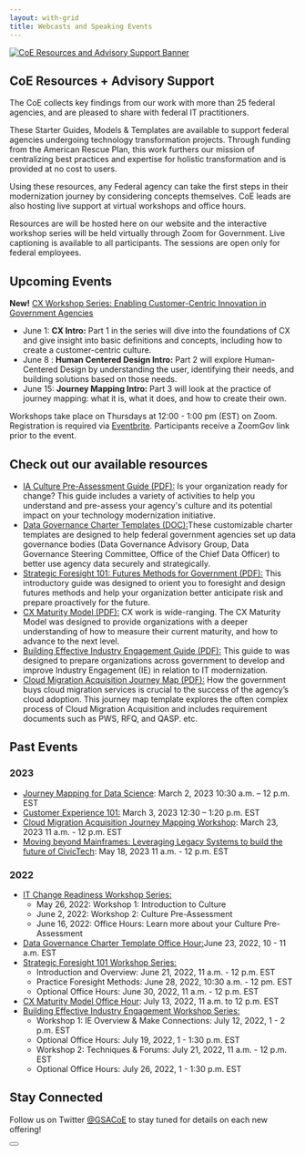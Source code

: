 ```yaml
---
layout: with-grid
title: Webcasts and Speaking Events 
---
```

<a href="{{site.baseurl}}/images/ResourcesAdvisorySupportBanner.png" target="_blank" rel="noopener noreferrer">
<img src="{{site.baseurl}}/images/ResourcesAdvisorySupportBanner.png" alt="CoE Resources and Advisory Support Banner"></a>

## CoE Resources + Advisory Support 
The CoE collects key findings from our work with more than 25 federal agencies, and are pleased to share with federal IT practitioners. 

These Starter Guides, Models & Templates are available to support federal agencies undergoing technology transformation projects. Through funding from 
the American Rescue Plan, this work furthers our mission of centralizing best practices and expertise for holistic transformation and is provided at no cost to users.  

Using these resources, any Federal agency can take the first steps in their modernization journey by considering concepts themselves. CoE leads are also hosting live support at virtual workshops and office hours. 

Resources are will be hosted here on our website and the interactive workshop series will be held virtually through Zoom for Government. Live captioning is available to all participants. The sessions are open only for federal employees. 

## Upcoming Events
**New!** [CX Workshop Series: Enabling Customer-Centric Innovation in Government Agencies](https://www.eventbrite.com/e/enabling-customer-centric-innovation-in-government-agencies-cx-workshop-tickets-637527932207)
* June 1: **CX Intro:** Part 1 in the series will dive into the foundations of CX and give insight into basic definitions and concepts, including how to create a customer-centric culture.  
* June 8 : **Human Centered Design Intro:** Part 2 will explore Human-Centered Design by understanding the user, identifying their needs, and building solutions based on those needs. 
* June 15: **Journey Mapping Intro:** Part 3 will look at the practice of journey mapping: what it is, what it does, and how to create their own. 

Workshops take place on Thursdays at 12:00 - 1:00 pm (EST) on Zoom. Registration is required via [Eventbrite](https://www.eventbrite.com/e/enabling-customer-centric-innovation-in-government-agencies-cx-workshop-tickets-637527932207). Participants receive a ZoomGov link prior to the event.  

## Check out our available resources
* [IA Culture Pre-Assessment Guide (PDF):](https://coe.gsa.gov/docs/CulturePreAssessmentGuide.pdf) Is your organization ready for change? This guide includes a variety of activities to help you understand and pre-assess your agency's culture and its potential impact on your technology modernization initiative.
* [Data Governance Charter Templates (DOC):](https://coe.gsa.gov/coe/data-analytics.html)These customizable charter templates are designed to help federal government agencies set up data governance bodies (Data Governance Advisory Group, Data Governance Steering Committee, Office of the Chief Data Officer) to better use agency data securely and strategically. 
* [Strategic Foresight 101: Futures Methods for Government (PDF):](https://coe.gsa.gov/docs/StrategicForesight101.pdf) This introductory guide was designed to orient you to foresight and design futures methods and help your organization better anticipate risk and prepare proactively for the future. 
* [CX Maturity Model (PDF):](https://coe.gsa.gov/docs/CXMaturityModel.pdf) CX work is wide-ranging. The CX Maturity Model was designed to provide organizations with a deeper understanding of how to measure their current maturity, and how to advance to the next level.
* [Building Effective Industry Engagement Guide (PDF):](https://coe.gsa.gov/docs/BuildingEffectiveIndustryEngagementGuide.pdf) This guide to was designed to prepare organizations across government to develop
and improve Industry Engagement (IE) in relation to IT modernization.
* [Cloud Migration Acquisition Journey Map (PDF):](https://coe.gsa.gov/docs/CloudMigration/JourneyMap.pdf) How the government buys cloud migration services is crucial to the success of the agency’s cloud adoption. This journey map template explores the often complex process of Cloud Migration Acquisition and includes requirement documents such as PWS, RFQ, and QASP. etc.

## Past Events
### 2023
* [Journey Mapping for Data Science](https://www.eventbrite.com/e/journey-mapping-for-data-science-tickets-541636899547): March 2, 2023 10:30 a.m. – 12 p.m. EST
* [Customer Experience 101:](https://www.eventbrite.com/e/lets-talk-transformation-ltt-cx-101-tickets-593330265797) March 3, 2023 12:30 – 1:20 p.m. EST
* [Cloud Migration Acquisition Journey Mapping Workshop](https://www.eventbrite.com/e/journey-mapping-for-cloud-migration-acquisition-tickets-576286166437): March 23, 2023 11 a.m. - 12 p.m. EST
* [Moving beyond Mainframes: Leveraging Legacy Systems to build the future of CivicTech](https://www.eventbrite.com/e/lets-talk-transformation-ltt-moving-beyond-mainframes-5182023-tickets-629222620797): May 18, 2023 11 a.m. - 12 p.m. EST

### 2022
* [IT Change Readiness Workshop Series:](https://www.eventbrite.com/e/it-change-readiness-workshop-series-hosted-by-centers-of-excellence-coe-tickets-337459288817)
  - May 26, 2022: Workshop 1: Introduction to Culture
  - June 2, 2022: Workshop 2: Culture Pre-Assessment
  - June 16, 2022: Office Hours: Learn more about your Culture Pre-Assessment
* [Data Governance Charter Template Office Hour:](https://www.eventbrite.com/e/data-analytics-da-coe-data-governance-office-hour-tickets-141474097835)June 23, 2022, 10 - 11 a.m. EST
* [Strategic Foresight 101 Workshop Series:](https://www.eventbrite.com/e/strategic-foresight-101-hosted-by-innovation-adoptionia-coe-tickets-358842978007)
  - Introduction and Overview: June 21, 2022, 11 a.m. - 12 p.m. EST
  - Practice Foresight Methods: June 28, 2022, 10:30 a.m. - 12 pm. EST
  - Optional Office Hours: June 30, 2022, 11 a.m. - 12 p.m. EST
* [CX Maturity Model Office Hour](https://www.eventbrite.com/e/cx-maturity-model-office-hour-tickets-358835936947): July 13, 2022, 11 a.m. to 12 p.m. EST
* [Building Effective Industry Engagement Workshop Series:](https://coe.gsa.gov/docs/BuildingEffectiveIndustryEngagementGuide.pdf)
  - Workshop 1: IE Overview & Make Connections: July 12, 2022, 1 - 2 p.m. EST
  - Optional Office Hours: July 19, 2022, 1 - 1:30 p.m. EST
  - Workshop 2: Techniques & Forums: July 21, 2022, 11 a.m. - 12 p.m. EST
  - Optional Office Hours: July 26, 2022, 1 - 1:30 p.m. EST

## Stay Connected

Follow us on Twitter <a href="https://twitter.com/GSACoE">@GSACoE</a> to stay tuned for details on each new offering! 



<!-- # Webcasts and Speaking Events

## Previous
### 2020
- [Emerging Technology Forum](https://www.actiac.org/events/emerging-technology-forum-2020) - ACT-IAC
- [REIMAGINE NATION ELC 2020](https://www.actiac.org/events/reimagine-nation-elc-2020) - ACT-IAC
- [Plain Language Summit 2020](https://www.eventbrite.com/e/plain-language-summit-2020-tickets-123357494587)- Digital.gov
- [AI World Government](https://www.aiworldgov.com/) - AI World Government
- [Cloud Together Virtual Summit](https://www.fedscoop.com/events/cloud-together-summit/) - Fedscoop
- [Machines and the AI Journey](https://www.govevents.com/details/41464/machines-and-the-ai-journey/) - GovEvents
- [Techqueria's Latinx Heritage Month Celebration 2020](https://hopin.to/events/techqueria-latinx-heritage-month-celebration-2020)- Techqueria
- [IT Modernization Summit](https://fcw.com/modernization) - FCW
- [Delivering an Omnichannel Experience through Robust Knowledge Management](https://www.eventbrite.com/e/delivering-an-omnichannel-experience-through-robust-knowledge-management-tickets-89647350639) -  Dorris Consulting International
- [Citizen Experience Seminar](https://carahevents.carahsoft.com/Event/Register/142313-web-event) - Carahsoft Technology
- [What Does Agile Look Like In Government?](https://www.govloop.com/training/july-8-what-does-agile-look-like-in-government/)- Govloop
- [The Role of Emerging Technology in the Federal Emergency Response Virtual Summit](https://atarc.org/event/emerging-tech-pandemic-2020/#register) - ATARC
- [Data Champions, Online - Governmen](https://dco-gov.coriniumintelligence.com/) - Corinium Events
- [Securing the Complex Ecosystem of Hybrid Cloud](http://events.r20.constantcontact.com/register/event?oeidk=a07eh465nvnf670060f&llr=okdzyycab) - Homeland Security Dialouge Forum
- [Genuis Machines: Purchasing with the Power of Artifical Intelligence](https://www.defenseone.com/feature/genius-machines-purchasing-with-the-power-of-artificial-intelligence/) - Defense One
- [Keys to Managing Your Multi-Cloud Strategy](https://www.govexec.com/feature/keys-to-managing-your-multi-cloud-strategy/?oref=ge-events-upcoming) - Government Executive
- [A Program to Build Industry - Federal Government Partnerships](https://www.scaleupusa.xyz/courses/ai-center-of-excellence-at-gsa) - ScaleUP USA
- [How AI is Being Applied at GSA Centers of Excellence](https://my.demio.com/recording/1dyYDiA4) - AI in Government
- [How to Utilize the Open Source Jupyter Project for your Research](https://www.eventbrite.com/e/how-to-utilize-the-open-source-jupyter-project-for-your-research-registration-100790194184) - DigitalGov
- [Citizen Engagement Summit](https://fcw.com/citizen) - FCW
- [2nd Annual Intelligence Community IT Day](https://nova.afceachapters.org/event/2nd-annual-intelligence-community-it-day) - AFCEA NOVA
- [On Ramp To CX](https://www.actiac.org/events/act-iac-customer-experience-coi-cx-ramp-january-2020) - ACT-IAC

### 2019
- [Medallia City Tour Washington, DC](https://events.medallia.com/city-tour-wa-dc-dec12-19)- (Medallia)
- [ATARC IT Modernization Summit](https://atarc.org/event/it-modernization-2019-12/)- (ATARC)
- [Human Centered Design for Government Innovation and Effective Outcomes](https://event.on24.com/eventRegistration/EventLobbyServlet?target=reg30.jsp&referrer=&eventid=2138225&sessionid=1&key=D23B19C1776753E6D08D2AAF55DB8D95&regTag=&sourcepage=register)- (ACT-IAC)
- [BOLDGOV: Ideas in Tech, Workforce and Management](https://www.govexec.com/feature/bold-livestream/)- (GovExec)
- [Protecting Data, Driving Insights: Data Strategies for Federal Agencies](https://www.govexec.com/feature/protecting-data-driving-insights/?oref=ge-events-upcoming)- (Government Executive)
- [Creating Excellent CX - The Need for Updated Customer Service Management](https://go.govloop.com/customer-service-management-on-demand.html)- (Govloop)
- [Data Driven Government](https://datadrivengovernment.com/)- (Predictive Analytics World)
- [West Point Diversity and Inclusion Leadership Conference](https://www.westpointaog.org/diversityconference) (United States Military Academy at West Point Alumni Association)
- [Season 2: Episode 15 Matt Montaño on IT Modernization through Collaborative Partnerships, Agile Methodologies](https://governmentciomedia.com/matt-montano-centers-excellence-director-gsa) (GovernmentCIO)
- [Carahsoft-ATARC Federal Cloud Marketplace Forum](https://atarc.org/event/2019-fed-cloud-marketplace-forum/) (ATARC)
- [Cloud Management Briefing](https://atarc.org/event/cloud-mgmt-briefing/) (ATARC)
- [ACT IAC CX Summit](https://www.actiac.org/events/2019-cx-summit) (ACT-IAC)
- [CXO Tech Forum: Acquisition Innovation](https://www.governmentciomedia.com/cxo-tech-forum-acquisition-innovation-2019/) (GovernmentCIO)
- [Securing the Citizen Experience](https://www.govexec.com/feature/securing-the-citizen-experience/) (NextGov)
- [CX NYC 2019](https://go.forrester.com/event/cx-nyc/) (Forrester)
- [Federal Computer Security Managers' Forum - 2 day Annual Offsite Meeting 2019](https://csrc.nist.gov/Events/2019/Federal-Computer-Security-Managers-Forum-2-day) (NIST)
- [Strategic Government Communications Conference](https://www.aliconferences.com/events/strategic-government-communications-for-public-affairs-washington-d-c/) (ALI)
- [IT Modernization Summit](https://www.fedscoop.com/events/it-modernization-summit/2019/) (Fedscoop)
- [Updates on the Centers of Excellence program at GSA](https://govmatters.tv/updates-on-the-centers-of-excellence-program-at-gsa) (GovMatters)

### 2018
- [Promoting Excellence from the Center](https://glc2.workcast.com/clusterSVCFS1/NAS/OnDemand/11321/2297136761556365/Media/11321_20190318141735838_govexec120319odv1.mp4) (NextGov)
- [Adobe Digital Government Technology Conference](https://www.carahsoft.com/vendors/adobe/2018-adobe-gov-con) (Adobe/Carahsoft)
-->

<button onclick="btt()" id="btt"></button>
